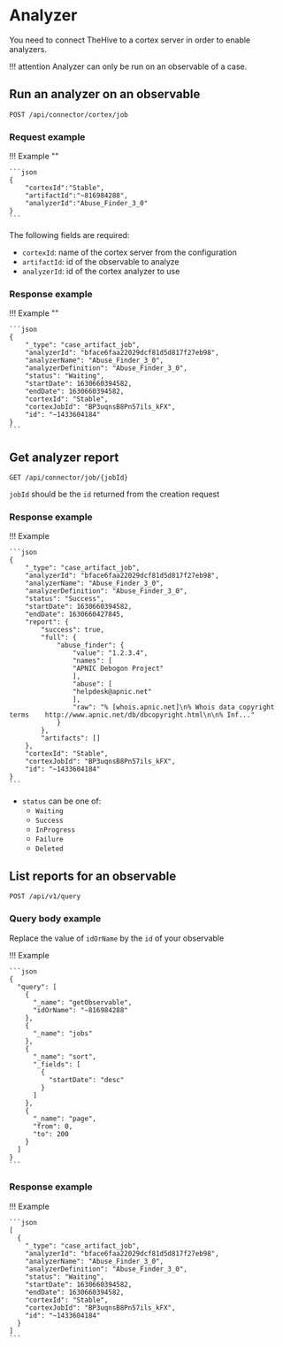 # Analyzer

You need to connect TheHive to a cortex server in order to enable analyzers.

!!! attention
    Analyzer can only be run on an observable of a case.

## Run an analyzer on an observable

```
POST /api/connector/cortex/job
```

### Request example

!!! Example ""

    ```json
    {
        "cortexId":"Stable",
        "artifactId":"~816984288",
        "analyzerId":"Abuse_Finder_3_0"
    }
    ```

The following fields are required:
- `cortexId`: name of the cortex server from the configuration
- `artifactId`: id of the observable to analyze
- `analyzerId`: id of the cortex analyzer to use

### Response example

!!! Example ""

    ```json
    {
        "_type": "case_artifact_job",
        "analyzerId": "bface6faa22029dcf81d5d817f27eb98",
        "analyzerName": "Abuse_Finder_3_0",
        "analyzerDefinition": "Abuse_Finder_3_0",
        "status": "Waiting",
        "startDate": 1630660394582,
        "endDate": 1630660394582,
        "cortexId": "Stable",
        "cortexJobId": "BP3uqnsB8Pn57ils_kFX",
        "id": "~1433604184"
    }
    ```

## Get analyzer report

```
GET /api/connector/job/{jobId}
```

`jobId` should be the `id` returned from the creation request

### Response example

!!! Example

    ```json
    {
        "_type": "case_artifact_job",
        "analyzerId": "bface6faa22029dcf81d5d817f27eb98",
        "analyzerName": "Abuse_Finder_3_0",
        "analyzerDefinition": "Abuse_Finder_3_0",
        "status": "Success",
        "startDate": 1630660394582,
        "endDate": 1630660427845,
        "report": {
            "success": true,
            "full": {
                "abuse_finder": {
                    "value": "1.2.3.4",
                    "names": [
                    "APNIC Debogon Project"
                    ],
                    "abuse": [
                    "helpdesk@apnic.net"
                    ],
                    "raw": "% [whois.apnic.net]\n% Whois data copyright terms    http://www.apnic.net/db/dbcopyright.html\n\n% Inf..."
                }
            },
            "artifacts": []
        },
        "cortexId": "Stable",
        "cortexJobId": "BP3uqnsB8Pn57ils_kFX",
        "id": "~1433604184"
    }
    ```

- `status` can be one of:
    - `Waiting`
    - `Success`
    - `InProgress`
    - `Failure`
    - `Deleted`

## List reports for an observable

```
POST /api/v1/query
```

### Query body example

Replace the value of `idOrName` by the `id` of your observable

!!! Example

    ```json
    {
      "query": [
        {
          "_name": "getObservable",
          "idOrName": "~816984288"
        },
        {
          "_name": "jobs"
        },
        {
          "_name": "sort",
          "_fields": [
            {
              "startDate": "desc"
            }
          ]
        },
        {
          "_name": "page",
          "from": 0,
          "to": 200
        }
      ]
    }
    ```

### Response example


!!! Example

    ```json
    [
      {
        "_type": "case_artifact_job",
        "analyzerId": "bface6faa22029dcf81d5d817f27eb98",
        "analyzerName": "Abuse_Finder_3_0",
        "analyzerDefinition": "Abuse_Finder_3_0",
        "status": "Waiting",
        "startDate": 1630660394582,
        "endDate": 1630660394582,
        "cortexId": "Stable",
        "cortexJobId": "BP3uqnsB8Pn57ils_kFX",
        "id": "~1433604184"
      }
    ]
    ```

